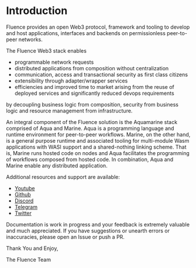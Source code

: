 # Introduction

Fluence provides an open Web3 protocol, framework and tooling to develop and host applications, interfaces and backends on permissionless peer-to-peer networks.

The Fluence Web3 stack enables

* programmable network requests 
* distributed applications from composition without centralization
* communication, access and transactional security as first class citizens
* extensibility through adapter/wrapper services
* efficiencies and improved time to market arising from the reuse of deployed services and significantly reduced devops requirements

by decoupling business logic from composition, security from business logic and resource management from infrastructure.

An integral component of the Fluence solution is the Aquamarine stack comprised of Aqua and Marine. Aqua is a programming language and runtime environment for peer-to-peer workflows. Marine, on the other hand, is a general purpose runtime and associated tooling for multi-module Wasm applications with WASI support and a shared-nothing linking scheme. That is, Marine runs hosted code on nodes and Aqua facilitates the programming of workflows composed from hosted code. In combination, Aqua and Marine enable any distributed application.

Additional resources and support are available:

* [Youtube](https://www.youtube.com/channel/UC3b5eFyKRFlEMwSJ1BTjpbw)
* [Github](https://github.com/fluencelabs)
* [Discord](https://discord.gg/ReUw5UQ7)
* [Telegram](https://t.me/fluence_project)
* [Twitter](https://twitter.com/fluence_project)

Documentation is work in progress and your feedback is extremely valuable and much appreciated. If you have suggestions or unearth errors or inaccuracies, please open an Issue or push a PR.

Thank You and Enjoy,

The Fluence Team

